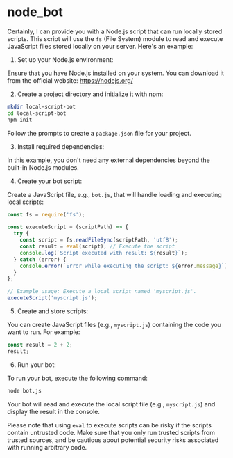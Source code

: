 # node_bot

Certainly, I can provide you with a Node.js script that can run locally stored scripts. This script will use the `fs` (File System) module to read and execute JavaScript files stored locally on your server. Here's an example:

1. Set up your Node.js environment:

Ensure that you have Node.js installed on your system. You can download it from the official website: https://nodejs.org/

2. Create a project directory and initialize it with npm:

```bash
mkdir local-script-bot
cd local-script-bot
npm init
```

Follow the prompts to create a `package.json` file for your project.

3. Install required dependencies:

In this example, you don't need any external dependencies beyond the built-in Node.js modules.

4. Create your bot script:

Create a JavaScript file, e.g., `bot.js`, that will handle loading and executing local scripts:

```javascript
const fs = require('fs');

const executeScript = (scriptPath) => {
  try {
    const script = fs.readFileSync(scriptPath, 'utf8');
    const result = eval(script); // Execute the script
    console.log(`Script executed with result: ${result}`);
  } catch (error) {
    console.error(`Error while executing the script: ${error.message}`);
  }
};

// Example usage: Execute a local script named 'myscript.js'.
executeScript('myscript.js');
```

5. Create and store scripts:

You can create JavaScript files (e.g., `myscript.js`) containing the code you want to run. For example:

```javascript
const result = 2 + 2;
result;
```

6. Run your bot:

To run your bot, execute the following command:

```bash
node bot.js
```

Your bot will read and execute the local script file (e.g., `myscript.js`) and display the result in the console.

Please note that using `eval` to execute scripts can be risky if the scripts contain untrusted code. Make sure that you only run trusted scripts from trusted sources, and be cautious about potential security risks associated with running arbitrary code.
